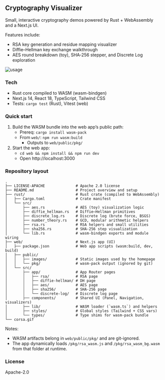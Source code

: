 ## Cryptography Visualizer

Small, interactive cryptography demos powered by Rust + WebAssembly and a Next.js UI.

Features include:
- RSA key generation and residue mapping visualizer
- Diffie–Hellman key exchange walkthrough
- AES round breakdown (toy), SHA‑256 stepper, and Discrete Log exploration

![usage](./corsa.gif)

### Tech
- Rust core compiled to WASM (wasm-bindgen)
- Next.js 14, React 18, TypeScript, Tailwind CSS
- Tests: `cargo test` (Rust), Vitest (web)

### Quick start
1) Build the WASM bundle into the web app’s public path:
	- Prereq: `cargo install wasm-pack`
	- From `web/`: `npm run wasm:build`
	  - Outputs to `web/public/pkg/`
2) Start the web app:
	- `cd web && npm install && npm run dev`
	- Open http://localhost:3000

### Repository layout
```
.
├── LICENSE-APACHE              # Apache 2.0 license
├── README.md                   # Project overview and setup
├── rust/                       # Rust crate (compiled to WebAssembly)
│   ├── Cargo.toml              # Crate manifest
│   └── src/
│       ├── aes.rs              # AES (toy) visualization logic
│       ├── diffie_hellman.rs   # Diffie–Hellman primitives
│       ├── discrete_log.rs     # Discrete log (brute force, BSGS)
│       ├── number_theory.rs    # GCD, modular arithmetic helpers
│       ├── rsa.rs              # RSA helpers and small utilities
│       ├── sha256.rs           # SHA-256 step visualization
│       └── lib.rs              # wasm-bindgen exports and module wiring
├── web/                        # Next.js app (UI)
│   ├── package.json            # Web app scripts (wasm:build, dev, build)
│   ├── public/
│   │   ├── images/             # Static images used by the homepage
│   │   └── pkg/                # wasm-pack output (ignored by git)
│   └── src/
│       ├── app/                # App Router pages
│       │   ├── rsa/            # RSA page
│       │   ├── diffie-hellman/ # DH page
│       │   ├── aes/            # AES page
│       │   ├── sha256/         # SHA-256 page
│       │   └── discrete-log/   # Discrete log page
│       ├── components/         # Shared UI (Panel, Navigation, visualizers)
│       ├── lib/                # WASM loader (`wasm.ts`) and helpers
│       ├── styles/             # Global styles (Tailwind + CSS vars)
│       └── types/              # Type shims for wasm-pack bundle
└── corsa.gif
```

Notes:
- WASM artifacts belong in `web/public/pkg/` and are git-ignored.
- The app dynamically loads `/pkg/rsa_wasm.js` and `/pkg/rsa_wasm_bg.wasm` from that folder at runtime.

### License
Apache-2.0
